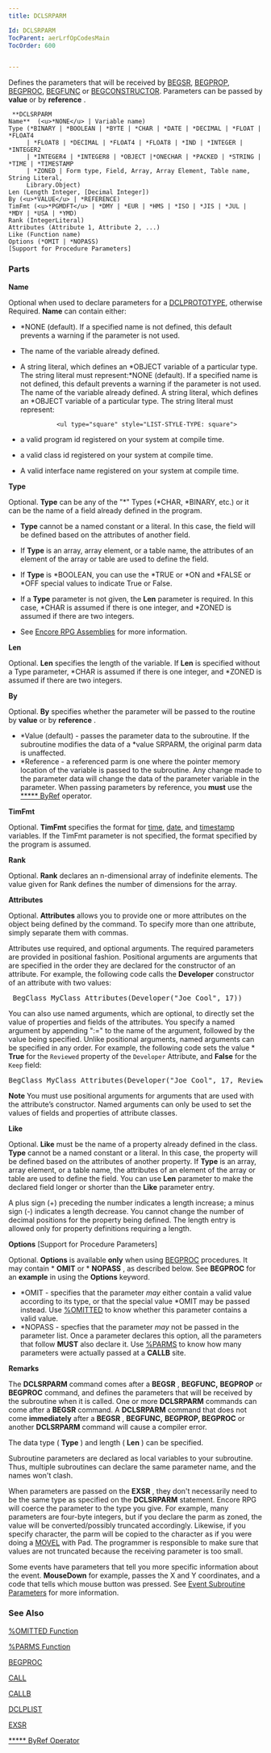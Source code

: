 ```yaml
---
title: DCLSRPARM

Id: DCLSRPARM
TocParent: aerLrfOpCodesMain
TocOrder: 600


---
```


Defines the parameters that will be received by [BEGSR](BEGSR.html), [BEGPROP](BEGPROP.html), [BEGPROC](BEGPROC.html), [BEGFUNC](BEGFUNC.html) or [BEGCONSTRUCTOR](BEGCONSTRUCTOR.html). Parameters can be passed by **value** or by **reference** . 

```
 **DCLSRPARM
Name**  (<u>*NONE</u> | Variable name)
Type (*BINARY | *BOOLEAN | *BYTE | *CHAR | *DATE | *DECIMAL | *FLOAT | *FLOAT4
     | *FLOAT8 | *DECIMAL | *FLOAT4 | *FLOAT8 | *IND | *INTEGER | *INTEGER2 
     | *INTEGER4 | *INTEGER8 | *OBJECT |*ONECHAR | *PACKED | *STRING | *TIME | *TIMESTAMP 
     | *ZONED | Form type, Field, Array, Array Element, Table name, String Literal, 
     Library.Object)
Len (Length Integer, [Decimal Integer])
By (<u>*VALUE</u> | *REFERENCE)
TimFmt (<u>*PGMDFT</u> | *DMY | *EUR | *HMS | *ISO | *JIS | *JUL | *MDY | *USA | *YMD)
Rank (IntegerLiteral)
Attributes (Attribute 1, Attribute 2, ...)
Like (Function name)
Options (*OMIT | *NOPASS) 
[Support for Procedure Parameters]
```

### Parts

**Name** 

Optional when used to declare parameters for a [DCLPROTOTYPE](DCLPROTOTYPE.html), otherwise Required. **Name** can contain either: 

- *NONE (default). If a specified name is not defined, this default prevents a warning if the parameter is not used.
- The name of the variable already defined.
- A string literal, which defines an *OBJECT variable of a particular type. The string literal must represent:*NONE (default). If a specified name is not defined, this default prevents a warning if the parameter is not used. The name of the variable already defined. A string literal, which defines an *OBJECT variable of a particular type. The string literal must represent:

                <ul type="square" style="LIST-STYLE-TYPE: square">
- a valid program id registered on your system at compile time.
- a valid class id registered on your system at compile time.
- A valid interface name registered on your system at compile time.


**Type** 

Optional. **Type** can be any of the "*" Types (*CHAR, *BINARY, etc.) or it can be the name of a field already defined in the program. 

- **Type** cannot be a named constant or a literal. In this case, the field will be defined based on the attributes of another field.
- If **Type** is an array, array element, or a table name, the attributes of an element of the array or table are used to define the field.
- If **Type** is *BOOLEAN, you can use the *TRUE or *ON and *FALSE or *OFF special values to indicate True or False.

- If a **Type** parameter is not given, the **Len** parameter is required. In this case, *CHAR is assumed if there is one integer, and *ZONED is assumed if there are two integers.
- See [Encore RPG Assemblies](aerConAssemblies.html) for more information.


**Len** 

Optional. **Len** specifies the length of the variable. If **Len** is specified without a Type parameter, *CHAR is assumed if there is one integer, and *ZONED is assumed if there are two integers.


**By** 

Optional. **By** specifies whether the parameter will be passed to the routine by **value** or by **reference** . 

- *Value (default) - passes the parameter data to the subroutine. If the subroutine modifies the data of a *value SRPARM, the original parm data is unaffected.
- *Reference - a referenced parm is one where the pointer memory location of the variable is passed to the subroutine. Any change made to the parameter data will change the data of the parameter variable in the parameter. When passing parameters by reference, you **must** use the [***** ByRef](StarByRef.html) operator.

**TimFmt** 

Optional. **TimFmt** specifies the format for [time](Time_Formats.html), [date](Date_Formats.html), and [timestamp](Timestamp_Data_Type.html) variables. If the TimFmt parameter is not specified, the format specified by the program is assumed.


**Rank** 

Optional. **Rank** declares an n-dimensional array of indefinite elements. The value given for Rank defines the number of dimensions for the array.


**Attributes** 

Optional. **Attributes** allows you to provide one or more attributes on the object being defined by the command. To specify more than one attribute, simply separate them with commas.


Attributes use required, and optional arguments. The required parameters are provided in positional fashion. Positional arguments are arguments that are specified in the order they are declared for the constructor of an attribute. For example, the following code calls the **Developer** constructor of an attribute with two values: 
<pre>
 BegClass MyClass Attributes(Developer("Joe Cool", 17)) </pre>

You can also use named arguments, which are optional, to directly set the value of properties and fields of the attributes. You specify a named argument by appending ":=" to the name of the argument, followed by the value being specified. Unlike positional arguments, named arguments can be specified in any order. For example, the following code sets the value * **True** for the ```Reviewed``` property of the ```Developer``` Attribute, and **False** for the ```Keep``` field: 
<pre>BegClass MyClass Attributes(Developer("Joe Cool", 17, Reviewed:=*True)</pre>


**Note**    You must use positional arguments for arguments
                that are used with the attribute’s constructor. Named arguments can only be
                used to set the values of fields and properties of attribute classes.


**Like** 

Optional. **Like** must be the name of a property already defined in the class. **Type** cannot be a named constant or a literal. In this case, the property will be defined based on the attributes of another property. If **Type** is an array, array element, or a table name, the attributes of an element of the array or table are used to define the field. You can use **Len** parameter to make the declared field longer or shorter than the **Like** parameter entry.


A plus sign (+) preceding the number indicates a length increase; a minus sign (-) indicates a length decrease. You cannot change the number of decimal positions for the property being defined. The length entry is allowed only for property definitions requiring a length.



**Options** [Support for Procedure Parameters] 

Optional. **Options** is available **only** when using [BEGPROC](BEGPROC.html) procedures. It may contain * **OMIT** or * **NOPASS** , as described below. See **BEGPROC** for an **example** in using the **Options** keyword.


- *OMIT - specifies that the parameter *may* either contain a valid value according to its type, or that the special value *OMIT may be passed instead. Use [%OMITTED](OMITTED_Function.html) to know whether this parameter contains a valid value.
- *NOPASS - specfies that the parameter *may* not be passed in the parameter list. Once a parameter declares this option, all the parameters that follow **MUST** also declare it. Use [%PARMS](PARMS_Function.html) to know how many parameters were actually passed at a **CALLB** site.


**Remarks** 

<div>

The **DCLSRPARM** command comes after a **BEGSR** , **BEGFUNC,** **BEGPROP** or **BEGPROC** command, and defines the parameters that will be received by the subroutine when it is called. One or more **DCLSRPARM** commands can come after a **BEGSR** command. A **DCLSRPARM** command that does not come **immediately** after a **BEGSR** , **BEGFUNC,** **BEGPROP, BEGPROC** or another **DCLSRPARM** command will cause a compiler error. 

The data type ( **Type** ) and length ( **Len** ) can be specified. 

Subroutine parameters are declared as local variables to your subroutine. Thus, multiple subroutines can declare the same parameter name, and the names won't clash. 

When parameters are passed on the **EXSR** , they don't necessarily need to be the same type as specified on the **DCLSRPARM** statement. Encore RPG will coerce the parameter to the type you give. For example, many parameters are four-byte integers, but if you declare the parm as zoned, the value will be converted/possibly truncated accordingly. Likewise, if you specify character, the parm will be copied to the character as if you were doing a [MOVEL](MOVEL.html) with Pad. The programmer is responsible to make sure that values are not truncated because the receiving parameter is too small. 

Some events have parameters that tell you more specific information about the event. **MouseDown** for example, passes the X and Y coordinates, and a code that tells which mouse button was pressed. See [Event Subroutine Parameters](Event_Subroutine_Parameters.html) for more information.


### See Also
[%OMITTED Function](OMITTED_Function.html)

[%PARMS Function](PARMS_Function.html)

[BEGPROC](BEGPROC.html)

[CALL](CALL.html)

[CALLB](CALL.html)

[DCLPLIST](DCLPLIST.html)

[EXSR](EXSR.html)

[***** ByRef Operator](StarByRef.html) 
